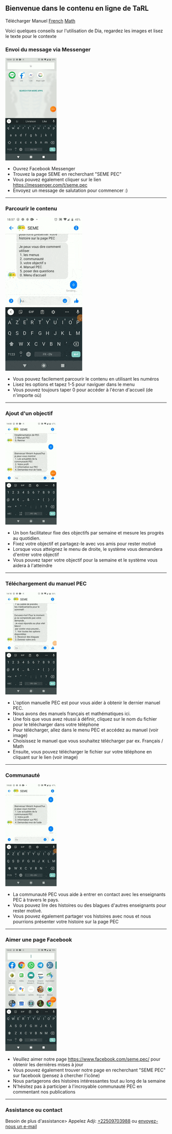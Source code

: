 ## Bienvenue dans le contenu en ligne de TaRL


Télécharger Manuel [French](french_manual.pdf)  [Math](math_manual.pdf)

Voici quelques conseils sur l'utilisation de Dia, regardez les images et lisez le texte pour le contexte

### Envoi du message via Messenger

![Image](2.sendmessage.gif)
  
* Ouvrez Facebook Messenger
* Trouvez la page SEME en recherchant "SEME PEC"
* Vous pouvez également cliquer sur le lien https://messenger.com/t/seme.pec
* Envoyez un message de salutation pour commencer :)

---

### Parcourir le contenu
![Image](4.browse2.gif)
* Vous pouvez facilement parcourir le contenu en utilisant les numéros
* Lisez les options et tapez 1-5 pour naviguer dans le menu
* Vous pouvez toujours taper 0 pour accéder à l'écran d'accueil (de n'importe où)

---
### Ajout d'un objectif
![Image](3.goals.gif)

* Un bon facilitateur fixe des objectifs par semaine et mesure les progrès au quotidien.
* Fixez votre objectif et partagez-le avec vos amis pour rester motivé
* Lorsque vous atteignez le menu de droite, le système vous demandera d'entrer votre objectif
* Vous pouvez taper votre objectif pour la semaine et le système vous aidera à l'atteindre

---

### Téléchargement du manuel PEC
![Image](6.manuel.gif)

* L'option manuelle PEC est pour vous aider à obtenir le dernier manuel PEC.
* Nous avons des manuels français et mathématiques ici.
* Une fois que vous avez réussi à définir, cliquez sur le nom du fichier pour le télécharger dans votre téléphone
* Pour télécharger, allez dans le menu PEC et accédez au manuel (voir image)
* Choisissez le manuel que vous souhaitez télécharger par ex. Français / Math
* Ensuite, vous pouvez télécharger le fichier sur votre téléphone en cliquant sur le lien (voir image)

---

### Communauté
![Image](5.community.gif)

* La communauté PEC vous aide à entrer en contact avec les enseignants PEC à travers le pays.
* Vous pouvez lire des histoires ou des blagues d'autres enseignants pour rester motivé.
* Vous pouvez également partager vos histoires avec nous et nous pourrions présenter votre histoire sur la page PEC



---

### Aimer une page Facebook

![Image](1.like.gif)

* Veuillez aimer notre page https://www.facebook.com/seme.pec/ pour obtenir les dernières mises à jour
* Vous pouvez également trouver notre page en recherchant "SEME PEC" sur facebook (pensez à chercher l'icône)
* Nous partagerons des histoires intéressantes tout au long de la semaine
* N'hésitez pas à participer à l'incroyable communauté PEC en commentant nos publications

---

<!---
### Partage de la photo de profil sur Facebook
Vos pages


### Fin de l'enquête
Le thème Cayman est destiné à permettre aux utilisateurs de Pages GitHub de créer rapidement et facilement leur premier (ou 100e) site Web. Le thème doit répondre à la grande majorité des besoins des utilisateurs dès la sortie de la boîte, en privilégiant la simplicité plutôt que la flexibilité, et offrir aux utilisateurs la possibilité d'accepter une complexité supplémentaire s'ils ont des besoins spécifiques ou souhaitent personnaliser davantage leur expérience. (comme l'ajout de CSS personnalisé ou la modification de la mise en page par défaut). Il devrait également avoir fière allure, mais cela va sans dire.


-->



### Assistance ou contact

Besoin de plus d'assistance> Appelez Adji: [+22509703988](tel:+22509703988) ou [envoyez-nous un e-mail](mailto:vkamath@andrew.cmu.edu?Subject=[SEME])
